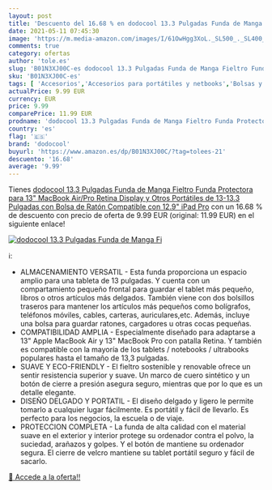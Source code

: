 ```yaml
---
layout: post
title: 'Descuento del 16.68 % en dodocool 13.3 Pulgadas Funda de Manga Fi'
date: 2021-05-11 07:45:30
image: 'https://m.media-amazon.com/images/I/61OwHgg3XoL._SL500_._SL400_.jpg'
comments: true
category: ofertas
author: 'tole.es'
slug: 'B01N3XJ00C-es dodocool 13.3 Pulgadas Funda de Manga Fieltro Funda...'
sku: 'B01N3XJ00C-es'
tags: [ 'Accesorios','Accesorios para portátiles y netbooks','Bolsas y fundas para portátiles y netbooks','Fundas blandas para portátiles y netbooks','Informática','dodocool','ipad', ]
actualPrice: 9.99 EUR
currency: EUR
price: 9.99
comparePrice: 11.99 EUR
prodname: 'dodocool 13.3 Pulgadas Funda de Manga Fieltro Funda Protectora para 13" MacBook Air/Pro Retina Display y Otros Portátiles de 13-13.3 Pulgadas con Bolsa de Ratón  Compatible con 12.9" iPad Pro'
country: 'es'
flag: '🇪🇸'
brand: 'dodocool'
buyurl: 'https://www.amazon.es/dp/B01N3XJ00C/?tag=tolees-21'
descuento: '16.68'
average: '9.99'
---
```


Tienes [dodocool 13.3 Pulgadas Funda de Manga Fieltro Funda Protectora para 13" MacBook Air/Pro Retina Display y Otros Portátiles de 13-13.3 Pulgadas con Bolsa de Ratón  Compatible con 12.9" iPad Pro](https://www.amazon.es/dp/B01N3XJ00C/?tag=tolees-21) con un 16.68 % de descuento con precio de oferta de 9.99 EUR (original: 11.99 EUR) en el siguiente enlace!

[![dodocool 13.3 Pulgadas Funda de Manga Fi](https://m.media-amazon.com/images/I/61OwHgg3XoL._SL500_._SL400_.jpg)](https://www.amazon.es/dp/B01N3XJ00C/?tag=tolees-21)

ℹ️:

- ALMACENAMIENTO VERSATIL - Esta funda proporciona un espacio amplio para una tableta de 13 pulgadas. Y cuenta con un compartamiento pequeño frontal para guardar el tablet más pequeño, libros o otros artículos más delgados. También viene con dos bolsillos traseros para mantener los artículos más pequeños como bolígrafos, teléfonos móviles, cables, carteras, auriculares,etc. Además, incluye una bolsa para guardar ratones, cargadores u otras cocas pequeñas.
- COMPATIBILIDAD AMPLIA - Especialmente diseñado para adaptarse a 13" Apple MacBook Air y 13" MacBook Pro con patalla Retina. Y también es compatible con la mayoría de los tablets / notebooks / ultrabooks populares hasta el tamaño de 13,3 pulgadas.
- SUAVE Y ECO-FRIENDLY - El fieltro sostenible y renovable ofrece un sentir resistencia superior y suave. Un marco de cuero sintético y un botón de cierre a presión asegura seguro, mientras que por lo que es un detalle elegante.
- DISEÑO DELGADO Y PORTATIL - El diseño delgado y ligero le permite tomarlo a cualquier lugar fácilmente. Es portátil y fácil de llevarlo. Es perfecto para los negocios, la escuela o de viaje.
- PROTECCION COMPLETA - La funda de alta calidad con el material suave en el exterior y interior protege su ordenador contra el polvo, la suciedad, arañazos y golpes. Y el botón de mantiene su ordenador segura. El cierre de velcro mantiene su tablet portátil seguro y fácil de sacarlo.

[🛒 Accede a la oferta!!](https://www.amazon.es/dp/B01N3XJ00C/?tag=tolees-21)

